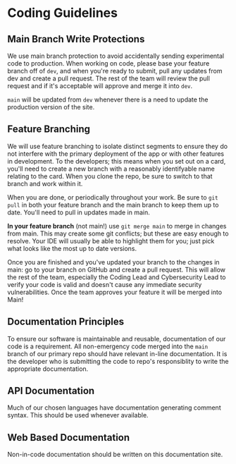 # Coding Guidelines

## Main Branch Write Protections
We use main branch protection to avoid accidentally sending experimental code to production. When working on code, please base your feature branch off of `dev`, and when you're ready to submit, pull any updates from dev and create a pull request. The rest of the team will review the pull request and if it's acceptable will approve and merge it into `dev`. 

`main` will be updated from `dev` whenever there is a need to update the production version of the site.

## Feature Branching
We will use feature branching to isolate distinct segments to ensure they do not interfere with the primary deployment of the app or with other features in development. To the developers; this means when you set out on a card, you'll need to create a new branch with a reasonably identifyable name relating to the card. When you clone the repo, be sure to switch to that branch and work within it.

When you are done, or periodically throughout your work. Be sure to `git pull` in both your feature branch and the main branch to keep them up to date. You'll need to pull in updates made in main.

**In your feature branch** (not main!) use `git merge main` to merge in changes from main. This may create some git conflicts; but these are easy enough to resolve. Your IDE will usually be able to highlight them for you; just pick what looks like the most up to date versions.

Once you are finished and you've updated your branch to the changes in main: go to your branch on GitHub and create a pull request. This will allow the rest of the team, especially the Coding Lead and Cybersecurity Lead to verify your code is valid and doesn't cause any immediate security vulnerabilities. Once the team approves your feature it will be merged into Main!

## Documentation Principles
To ensure our software is maintainable and reusable, documentation of our code is a requirement. All non-emergency code merged into the `main` branch of our primary repo should have relevant in-line documentation. It is the developer who is submitting the code to repo's responsiblity to write the appropriate documentation.

## API Documentation
Much of our chosen languages have documentation generating comment syntax. This should be used whenever available.

## Web Based Documentation
Non-in-code documentation should be written on this documentation site.